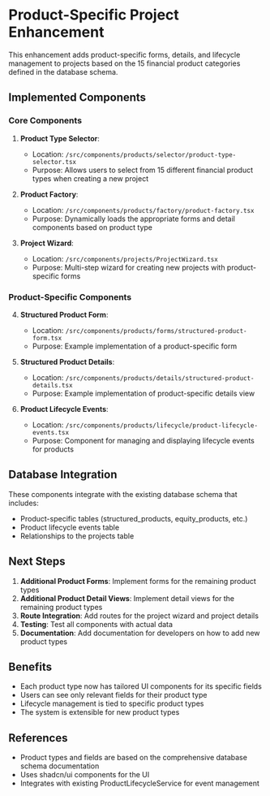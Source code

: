 # Product-Specific Project Enhancement

This enhancement adds product-specific forms, details, and lifecycle management to projects based on the 15 financial product categories defined in the database schema.

## Implemented Components

### Core Components

1. **Product Type Selector**: 
   - Location: `/src/components/products/selector/product-type-selector.tsx`
   - Purpose: Allows users to select from 15 different financial product types when creating a new project

2. **Product Factory**:
   - Location: `/src/components/products/factory/product-factory.tsx`
   - Purpose: Dynamically loads the appropriate forms and detail components based on product type

3. **Project Wizard**:
   - Location: `/src/components/projects/ProjectWizard.tsx`
   - Purpose: Multi-step wizard for creating new projects with product-specific forms

### Product-Specific Components

4. **Structured Product Form**:
   - Location: `/src/components/products/forms/structured-product-form.tsx`
   - Purpose: Example implementation of a product-specific form

5. **Structured Product Details**:
   - Location: `/src/components/products/details/structured-product-details.tsx`
   - Purpose: Example implementation of product-specific details view

6. **Product Lifecycle Events**:
   - Location: `/src/components/products/lifecycle/product-lifecycle-events.tsx`
   - Purpose: Component for managing and displaying lifecycle events for products

## Database Integration

These components integrate with the existing database schema that includes:

- Product-specific tables (structured_products, equity_products, etc.)
- Product lifecycle events table
- Relationships to the projects table

## Next Steps

1. **Additional Product Forms**: Implement forms for the remaining product types
2. **Additional Product Detail Views**: Implement detail views for the remaining product types
3. **Route Integration**: Add routes for the project wizard and project details
4. **Testing**: Test all components with actual data
5. **Documentation**: Add documentation for developers on how to add new product types

## Benefits

- Each product type now has tailored UI components for its specific fields
- Users can see only relevant fields for their product type
- Lifecycle management is tied to specific product types
- The system is extensible for new product types

## References

- Product types and fields are based on the comprehensive database schema documentation
- Uses shadcn/ui components for the UI
- Integrates with existing ProductLifecycleService for event management